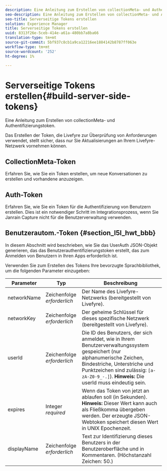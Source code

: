 ```yaml
---
description: Eine Anleitung zum Erstellen von collectionMeta- und Authentifizierungstoken.
seo-description: Eine Anleitung zum Erstellen von collectionMeta- und Authentifizierungstoken.
seo-title: Serverseitige Tokens erstellen
solution: Experience Manager
title: Serverseitige Tokens erstellen
uuid: 8313f26e-5ceb-414e-a61a-480bb7a8ba66
translation-type: tm+mt
source-git-commit: 5bf937c8cb1a9ca12216ee1884142b8787ff063e
workflow-type: tm+mt
source-wordcount: '252'
ht-degree: 1%

---
```



# Serverseitige Tokens erstellen{#build-server-side-tokens}

Eine Anleitung zum Erstellen von collectionMeta- und Authentifizierungstoken.

Das Erstellen der Token, die Livefyre zur Überprüfung von Anforderungen verwendet, stellt sicher, dass nur Sie Aktualisierungen an Ihrem Livefyre-Netzwerk vornehmen können.

## CollectionMeta-Token

Erfahren Sie, wie Sie ein Token erstellen, um neue Konversationen zu erstellen und vorhandene anzuzeigen.

## Auth-Token

Erfahren Sie, wie Sie ein Token für die Authentifizierung von Benutzern erstellen. Dies ist ein notwendiger Schritt im Integrationsprozess, wenn Sie Janrain Capture nicht für die Benutzerverwaltung verwenden.

## Benutzerautom.-Token {#section_l5l_hwt_bbb}

In diesem Abschnitt wird beschrieben, wie Sie das UserAuth JSON-Objekt generieren, das das Benutzerauthentifizierungstoken erstellt, das zum Anmelden von Benutzern in Ihren Apps erforderlich ist.

Verwenden Sie zum Erstellen des Tokens Ihre bevorzugte Sprachbibliothek, um die folgenden Parameter einzugeben:

| Parameter | Typ | Beschreibung |
|---|---|---|
| networkName | Zeichenfolge *erforderlich* | Der Name des Livefyre-Netzwerks (bereitgestellt von Livefyre). |
| networkKey | Zeichenfolge *erforderlich* | Der geheime Schlüssel für dieses spezifische Netzwerk (bereitgestellt von Livefyre). |
| userId | Zeichenfolge *erforderlich* | Die ID des Benutzers, der sich anmeldet, wie in Ihrem Benutzerverwaltungssystem gespeichert (nur alphanumerische Zeichen, Bindestriche, Unterstriche und Punktzeichen sind zulässig: `[a-zA-Z0-9_-.]`). **Hinweis:** Die userId muss eindeutig sein. |
| expires | Integer *required* | Wenn das Token von jetzt an ablaufen soll (in Sekunden). **Hinweis:** Dieser Wert kann auch als Fließkomma übergeben werden. Der erzeugte JSON-Webtoken speichert diesen Wert in UNIX Epochenzeit. |
| displayName | Zeichenfolge *erforderlich* | Text zur Identifizierung dieses Benutzers in der Benutzeroberfläche und in Kommentaren. (Höchstanzahl Zeichen: 50.) |

